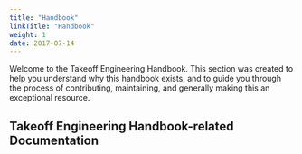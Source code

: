 ```yaml
---
title: "Handbook"
linkTitle: "Handbook"
weight: 1
date: 2017-07-14
---
```


Welcome to the Takeoff Engineering Handbook. This section was created to help you understand why this handbook exists, and to guide you through the process of contributing, maintaining, and generally making this an exceptional resource.

## Takeoff Engineering Handbook-related Documentation